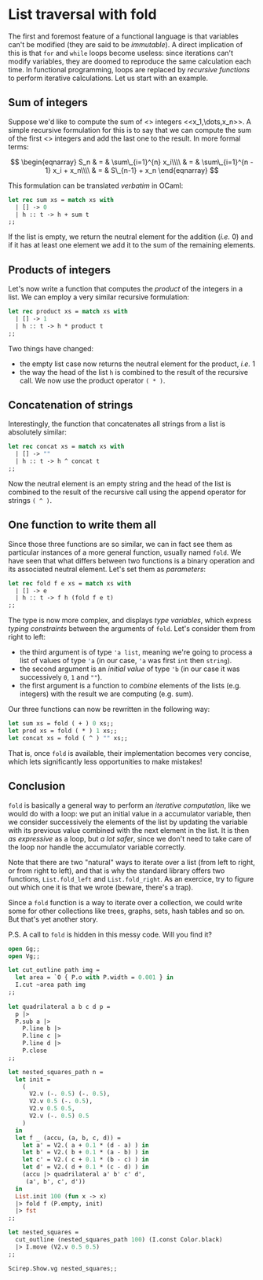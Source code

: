 # List traversal with fold

The first and foremost feature of a functional language is that
variables can't be modified (they are said to be *immutable*). A
direct implication of this is that `for` and `while` loops become
useless: since iterations can't modify variables, they are doomed to
reproduce the same calculation each time. In functional programming,
loops are replaced by *recursive functions* to perform iterative
calculations. Let us start with an example.

## Sum of integers

Suppose we'd like to compute the sum of <<n>> integers
<<x_1,\dots,x_n>>. A simple recursive formulation for this is to say
that we can compute the sum of the first <<n-1>> integers and add the
last one to the result. In more formal terms:

$$
\begin{eqnarray}
S_n & = & \sum\_{i=1}^{n} x_i\\\\
& = & \sum\_{i=1}^{n - 1} x_i + x_n\\\\
& = & S\_{n-1} + x_n
\end{eqnarray}
$$

This formulation can be translated *verbatim* in OCaml:
```ocaml
let rec sum xs = match xs with
  | [] -> 0
  | h :: t -> h + sum t
;;
```
If the list is empty, we return the neutral element for the addition
(*i.e.* 0) and if it has at least one element we add it to the sum of
the remaining elements.

## Products of integers

Let's now write a function that computes the *product* of the integers
in a list. We can employ a very similar recursive formulation:
```ocaml
let rec product xs = match xs with
  | [] -> 1
  | h :: t -> h * product t
;;
```
Two things have changed:
  - the empty list case now returns the neutral element for the
    product, *i.e.* 1
  - the way the head of the list `h` is combined to the result of
    the recursive call. We now use the product operator `( * )`.

## Concatenation of strings

Interestingly, the function that concatenates all strings from a list
is absolutely similar:
```ocaml
let rec concat xs = match xs with
  | [] -> ""
  | h :: t -> h ^ concat t
;;
```
Now the neutral element is an empty string and the head of the list is
combined to the result of the recursive call using the append operator
for strings `( ^ )`.

## One function to write them all

Since those three functions are so similar, we can in fact see them as
particular instances of a more general function, usually named
`fold`. We have seen that what differs between two functions is a
binary operation and its associated neutral element. Let's set them as
*parameters*:
```ocaml
let rec fold f e xs = match xs with
  | [] -> e
  | h :: t -> f h (fold f e t)
;;
```
The type is now more complex, and displays *type variables*, which
express *typing constraints* between the arguments of `fold`. Let's
consider them from right to left:

  - the third argument is of type `'a list`, meaning we're going to
    process a list of values of type `'a` (in our case, `'a` was first
    `int` then `string`).
  - the second argument is an *initial value* of type `'b` (in our
    case it was successively `0`, `1` and `""`).
  - the first argument is a function to *combine* elements of the
    lists (e.g. integers) with the result we are computing
    (e.g. sum).

Our three functions can now be rewritten in the following way:
```ocaml
let sum xs = fold ( + ) 0 xs;;
let prod xs = fold ( * ) 1 xs;;
let concat xs = fold ( ^ ) "" xs;;
```
That is, once `fold` is available, their implementation becomes very
concise, which lets significantly less opportunities to make mistakes!

## Conclusion

`fold` is basically a general way to perform an *iterative
computation*, like we would do with a loop: we put an initial value in
a accumulator variable, then we consider successively the elements of
the list by updating the variable with its previous value combined
with the next element in the list. It is then *as expressive* as a
loop, but *a lot safer*, since we don't need to take care of the loop
nor handle the accumulator variable correctly.

Note that there are two "natural" ways to iterate over a list (from
left to right, or from right to left), and that is why the standard
library offers two functions, `List.fold_left` and
`List.fold_right`. As an exercice, try to figure out which one it is
that we wrote (beware, there's a trap).

Since a `fold` function is a way to iterate over a collection, we
could write some for other collections like trees, graphs, sets, hash
tables and so on. But that's yet another story.

P.S. A call to `fold` is hidden in this messy code. Will you find it?

```ocaml
open Gg;;
open Vg;;

let cut_outline path img =
  let area = `O { P.o with P.width = 0.001 } in
  I.cut ~area path img
;;
  
let quadrilateral a b c d p =
  p |>
  P.sub a |>
    P.line b |>
    P.line c |>
    P.line d |>
    P.close
;;

let nested_squares_path n =
  let init =
    (
      V2.v (-. 0.5) (-. 0.5),
      V2.v 0.5 (-. 0.5),
      V2.v 0.5 0.5,
      V2.v (-. 0.5) 0.5
	)
  in
  let f _ (accu, (a, b, c, d)) =
    let a' = V2.( a + 0.1 * (d - a) ) in
    let b' = V2.( b + 0.1 * (a - b) ) in
    let c' = V2.( c + 0.1 * (b - c) ) in
    let d' = V2.( d + 0.1 * (c - d) ) in
	(accu |> quadrilateral a' b' c' d',
	 (a', b', c', d'))
  in	
  List.init 100 (fun x -> x)
  |> fold f (P.empty, init)
  |> fst
;;

let nested_squares =
  cut_outline (nested_squares_path 100) (I.const Color.black)
  |> I.move (V2.v 0.5 0.5)
;;

Scirep.Show.vg nested_squares;;
```
